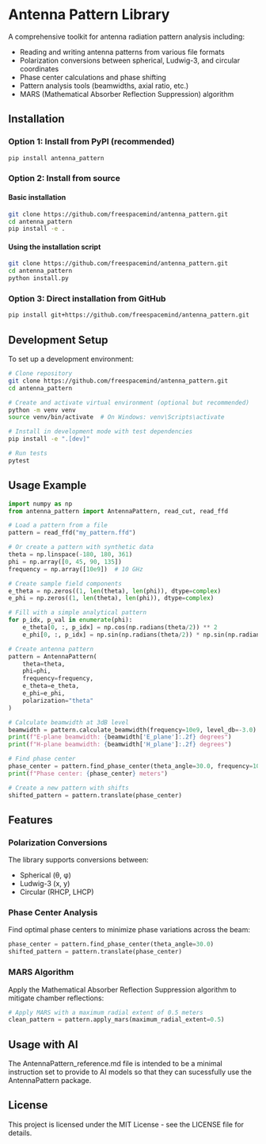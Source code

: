 # Antenna Pattern Library

A comprehensive toolkit for antenna radiation pattern analysis including:

- Reading and writing antenna patterns from various file formats
- Polarization conversions between spherical, Ludwig-3, and circular coordinates
- Phase center calculations and phase shifting
- Pattern analysis tools (beamwidths, axial ratio, etc.)
- MARS (Mathematical Absorber Reflection Suppression) algorithm

## Installation

### Option 1: Install from PyPI (recommended)

```bash
pip install antenna_pattern
```

### Option 2: Install from source

#### Basic installation
```bash
git clone https://github.com/freespacemind/antenna_pattern.git
cd antenna_pattern
pip install -e .
```

#### Using the installation script
```bash
git clone https://github.com/freespacemind/antenna_pattern.git
cd antenna_pattern
python install.py
```

### Option 3: Direct installation from GitHub
```bash
pip install git+https://github.com/freespacemind/antenna_pattern.git
```

## Development Setup

To set up a development environment:

```bash
# Clone repository
git clone https://github.com/freespacemind/antenna_pattern.git
cd antenna_pattern

# Create and activate virtual environment (optional but recommended)
python -m venv venv
source venv/bin/activate  # On Windows: venv\Scripts\activate

# Install in development mode with test dependencies
pip install -e ".[dev]"

# Run tests
pytest
```

## Usage Example

```python
import numpy as np
from antenna_pattern import AntennaPattern, read_cut, read_ffd

# Load a pattern from a file
pattern = read_ffd("my_pattern.ffd")

# Or create a pattern with synthetic data
theta = np.linspace(-180, 180, 361)
phi = np.array([0, 45, 90, 135])
frequency = np.array([10e9])  # 10 GHz

# Create sample field components
e_theta = np.zeros((1, len(theta), len(phi)), dtype=complex)
e_phi = np.zeros((1, len(theta), len(phi)), dtype=complex)

# Fill with a simple analytical pattern
for p_idx, p_val in enumerate(phi):
    e_theta[0, :, p_idx] = np.cos(np.radians(theta/2)) ** 2
    e_phi[0, :, p_idx] = np.sin(np.radians(theta/2)) * np.sin(np.radians(p_val))

# Create antenna pattern
pattern = AntennaPattern(
    theta=theta,
    phi=phi,
    frequency=frequency,
    e_theta=e_theta,
    e_phi=e_phi,
    polarization="theta"
)

# Calculate beamwidth at 3dB level
beamwidth = pattern.calculate_beamwidth(frequency=10e9, level_db=-3.0)
print(f"E-plane beamwidth: {beamwidth['E_plane']:.2f} degrees")
print(f"H-plane beamwidth: {beamwidth['H_plane']:.2f} degrees")

# Find phase center
phase_center = pattern.find_phase_center(theta_angle=30.0, frequency=10e9)
print(f"Phase center: {phase_center} meters")

# Create a new pattern with shifts
shifted_pattern = pattern.translate(phase_center)
```

## Features

### Polarization Conversions

The library supports conversions between:
- Spherical (θ, φ)
- Ludwig-3 (x, y)
- Circular (RHCP, LHCP)

### Phase Center Analysis

Find optimal phase centers to minimize phase variations across the beam:

```python
phase_center = pattern.find_phase_center(theta_angle=30.0)
shifted_pattern = pattern.translate(phase_center)
```

### MARS Algorithm

Apply the Mathematical Absorber Reflection Suppression algorithm to mitigate chamber reflections:

```python
# Apply MARS with a maximum radial extent of 0.5 meters
clean_pattern = pattern.apply_mars(maximum_radial_extent=0.5)
```

## Usage with AI
The AntennaPattern_reference.md file is intended to be a minimal instruction set to provide to AI models so that they can sucessfully use the AntennaPattern package.

## License

This project is licensed under the MIT License - see the LICENSE file for details.